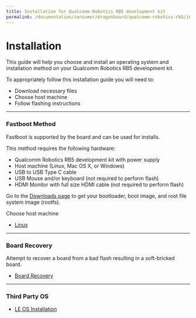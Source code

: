 ---title: Installation for Qualcomm Robotics RB5 development kitpermalink: /documentation/consumer/dragonboard/qualcomm-robotics-rb5/installation/---# InstallationThis guide will help you choose and install an operating system and installation method on your Qualcomm Robotics RB5 development kit.To appropriately follow this installation guide you will need to:- Download necessary files- Choose host machine- Follow flashing instructions***### Fastboot MethodFastboot is supported by the board and can be used for installs.This method requires the following hardware:- Qualcomm Robotics RB5 development kit with power supply- Host machine (Linux, Mac OS X, or Windows)- USB to USB Type C cable- USB Mouse and/or keyboard (not required to perform flash)- HDMI Monitor with full size HDMI cable (not required to perform flash)Go to the [Downloads page](../downloads/) to get your bootloader, boot image, and root file system image (rootfs).Choose host machine- [Linux](linux-fastboot.md)***### Board RecoveryAttempt to recover a board from a bad flash resulting in a soft-bricked board.- [Board Recovery](board-recovery.md)***### Third Party OS- [LE OS Installation](le.md)